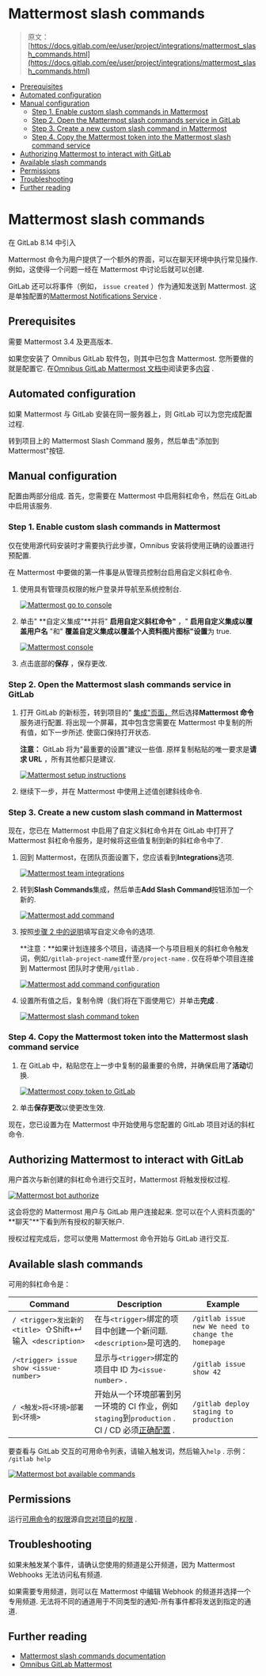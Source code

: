 # Mattermost slash commands

> 原文：[https://docs.gitlab.com/ee/user/project/integrations/mattermost_slash_commands.html](https://docs.gitlab.com/ee/user/project/integrations/mattermost_slash_commands.html)

*   [Prerequisites](#prerequisites)
*   [Automated configuration](#automated-configuration)
*   [Manual configuration](#manual-configuration)
    *   [Step 1\. Enable custom slash commands in Mattermost](#step-1-enable-custom-slash-commands-in-mattermost)
    *   [Step 2\. Open the Mattermost slash commands service in GitLab](#step-2-open-the-mattermost-slash-commands-service-in-gitlab)
    *   [Step 3\. Create a new custom slash command in Mattermost](#step-3-create-a-new-custom-slash-command-in-mattermost)
    *   [Step 4\. Copy the Mattermost token into the Mattermost slash command service](#step-4-copy-the-mattermost-token-into-the-mattermost-slash-command-service)
*   [Authorizing Mattermost to interact with GitLab](#authorizing-mattermost-to-interact-with-gitlab)
*   [Available slash commands](#available-slash-commands)
*   [Permissions](#permissions)
*   [Troubleshooting](#troubleshooting)
*   [Further reading](#further-reading)

# Mattermost slash commands[](#mattermost-slash-commands "Permalink")

在 GitLab 8.14 中引入

Mattermost 命令为用户提供了一个额外的界面，可以在聊天环境中执行常见操作. 例如，这使得一个问题一经在 Mattermost 中讨论后就可以创建.

GitLab 还可以将事件（例如， `issue created` ）作为通知发送到 Mattermost. 这是单独配置的[Mattermost Notifications Service](mattermost.html) .

## Prerequisites[](#prerequisites "Permalink")

需要 Mattermost 3.4 及更高版本.

如果您安装了 Omnibus GitLab 软件包，则其中已包含 Mattermost. 您所要做的就是配置它. 在[Omnibus GitLab Mattermost 文档中](https://docs.gitlab.com/omnibus/gitlab-mattermost/)阅读更多[内容](https://docs.gitlab.com/omnibus/gitlab-mattermost/) .

## Automated configuration[](#automated-configuration "Permalink")

如果 Mattermost 与 GitLab 安装在同一服务器上，则 GitLab 可以为您完成配置过程.

转到项目上的 Mattermost Slash Command 服务，然后单击"添加到 Mattermost"按钮.

## Manual configuration[](#manual-configuration "Permalink")

配置由两部分组成. 首先，您需要在 Mattermost 中启用斜杠命令，然后在 GitLab 中启用该服务.

### Step 1\. Enable custom slash commands in Mattermost[](#step-1-enable-custom-slash-commands-in-mattermost "Permalink")

仅在使用源代码安装时才需要执行此步骤，Omnibus 安装将使用正确的设置进行预配置.

在 Mattermost 中要做的第一件事是从管理员控制台启用自定义斜杠命令.

1.  使用具有管理员权限的帐户登录并导航至系统控制台.

    [![Mattermost go to console](img/e9fe43924bd4226e7b819104bcc8b8c1.png)](img/mattermost_goto_console.png)

2.  单击" **自定义集成"**并将" **启用自定义斜杠命令"** ，" **启用自定义集成以覆盖用户名** "和" **覆盖自定义集成以覆盖个人资料图片图标"设置**为 true.

    [![Mattermost console](img/75ffde23ab0100e58532632d19b84db0.png)](img/mattermost_console_integrations.png)

3.  点击底部的**保存** ，保存更改.

### Step 2\. Open the Mattermost slash commands service in GitLab[](#step-2-open-the-mattermost-slash-commands-service-in-gitlab "Permalink")

1.  打开 GitLab 的新标签，转到项目的" [集成"页面，](overview.html#accessing-integrations)然后选择**Mattermost 命令**服务进行配置. 将出现一个屏幕，其中包含您需要在 Mattermost 中复制的所有值，如下一步所述. 使窗口保持打开状态.

    **注意：** GitLab 将为"最重要的设置"建议一些值. 原样复制粘贴的唯一要求是**请求 URL** ，所有其他都只是建议.

    [![Mattermost setup instructions](img/801adc20d157f18e08adbd379180f3c7.png)](img/mattermost_config_help.png)

2.  继续下一步，并在 Mattermost 中使用上述值创建斜线命令.

### Step 3\. Create a new custom slash command in Mattermost[](#step-3-create-a-new-custom-slash-command-in-mattermost "Permalink")

现在，您已在 Mattermost 中启用了自定义斜杠命令并在 GitLab 中打开了 Mattermost 斜杠命令服务，是时候将这些值复制到新的斜杠命令中了.

1.  回到 Mattermost，在团队页面设置下，您应该看到**Integrations**选项.

    [![Mattermost team integrations](img/d7b5490ec5cb26ce71f19d5c56f003f3.png)](img/mattermost_team_integrations.png)

2.  转到**Slash Commands**集成，然后单击**Add Slash Command**按钮添加一个新的.

    [![Mattermost add command](img/3694fc45636610ba5fb4e24d7a9eb3b9.png)](img/mattermost_add_slash_command.png)

3.  按照[步骤 2 中的说明](#step-2-open-the-mattermost-slash-commands-service-in-gitlab)填写自定义命令的选项.

    **注意：**如果计划连接多个项目，请选择一个与项目相关的斜杠命令触发词，例如`/gitlab-project-name`或什至`/project-name` . 仅在将单个项目连接到 Mattermost 团队时才使用`/gitlab` .

    [![Mattermost add command configuration](img/1fdfdef058a3092e25352089de97fee6.png)](img/mattermost_slash_command_configuration.png)

4.  设置所有值之后，复制令牌（我们将在下面使用它）并单击**完成** .

    [![Mattermost slash command token](img/41571e3a155c671e6ff9f259f20fdeed.png)](img/mattermost_slash_command_token.png)

### Step 4\. Copy the Mattermost token into the Mattermost slash command service[](#step-4-copy-the-mattermost-token-into-the-mattermost-slash-command-service "Permalink")

1.  在 GitLab 中，粘贴您在上一步中复制的最重要的令牌，并确保启用了**活动**切换.

    [![Mattermost copy token to GitLab](img/07c2c84efb64460dfa2373f1f75645ab.png)](img/mattermost_gitlab_token.png)

2.  单击**保存更改**以使更改生效.

现在，您已设置为在 Mattermost 中开始使用与您配置的 GitLab 项目对话的斜杠命令.

## Authorizing Mattermost to interact with GitLab[](#authorizing-mattermost-to-interact-with-gitlab "Permalink")

用户首次与新创建的斜杠命令进行交互时，Mattermost 将触发授权过程.

[![Mattermost bot authorize](img/6e17896087b8446f53400a1c8d39c0d6.png)](img/mattermost_bot_auth.png)

这会将您的 Mattermost 用户与 GitLab 用户连接起来. 您可以在个人资料页面的" **聊天"**下看到所有授权的聊天帐户.

授权过程完成后，您可以使用 Mattermost 命令开始与 GitLab 进行交互.

## Available slash commands[](#available-slash-commands "Permalink")

可用的斜杠命令是：

| Command | Description | Example |
| --- | --- | --- |
| `/ <trigger>发出新的<title> `⇧Shift` + `↵输入` <description>` | 在与`<trigger>`绑定的项目中创建一个新问题. `<description>`是可选的. | `/gitlab issue new We need to change the homepage` |
| `/<trigger> issue show <issue-number>` | 显示与`<trigger>`绑定的项目中 ID 为`<issue-number>` . | `/gitlab issue show 42` |
| `/ <触发>将<环境>部署到<环境>` | 开始从一个环境部署到另一环境的 CI 作业，例如`staging`到`production` . CI / CD 必须[正确配置](../../../ci/yaml/README.html) . | `/gitlab deploy staging to production` |

要查看与 GitLab 交互的可用命令列表，请输入触发词，然后输入`help` . 示例： `/gitlab help`

[![Mattermost bot available commands](img/0c549416181d6e18eb1dd34825b00425.png)](img/mattermost_bot_available_commands.png)

## Permissions[](#permissions "Permalink")

运行[可用命令](#available-slash-commands)的[权限](../../permissions.html#project-members-permissions)源自[您对项目](../../permissions.html#project-members-permissions)的[权限](../../permissions.html#project-members-permissions) .

## Troubleshooting[](#troubleshooting "Permalink")

如果未触发某个事件，请确认您使用的频道是公开频道，因为 Mattermost Webhooks 无法访问私有频道.

如果需要专用频道，则可以在 Mattermost 中编辑 Webhook 的频道并选择一个专用频道. 无法将不同的通道用于不同类型的通知-所有事件都将发送到指定的通道.

## Further reading[](#further-reading "Permalink")

*   [Mattermost slash commands documentation](https://docs.mattermost.com/developer/slash-commands.html)
*   [Omnibus GitLab Mattermost](https://docs.gitlab.com/omnibus/gitlab-mattermost/)